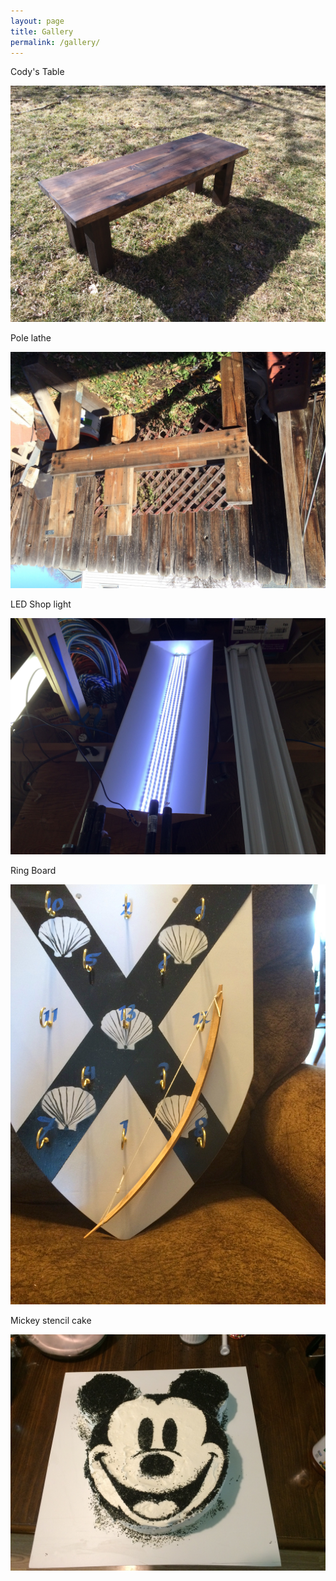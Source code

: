 ```yaml
---
layout: page
title: Gallery
permalink: /gallery/
---
```


Cody's Table


![Cody's Table](/pictures/CodyCoffeeFinal.jpg)


Pole lathe


<img src="/pictures/lathe.jpg" style="transform:rotate(180deg);">


LED Shop light


<img src="/pictures/shoplight1.jpg" style="transform:rotate(180deg);">


Ring Board


![Ring Board](/pictures/ringboard2.jpg)


Mickey stencil cake


![Mickey cake](/pictures/mickeycake180.jpg)
